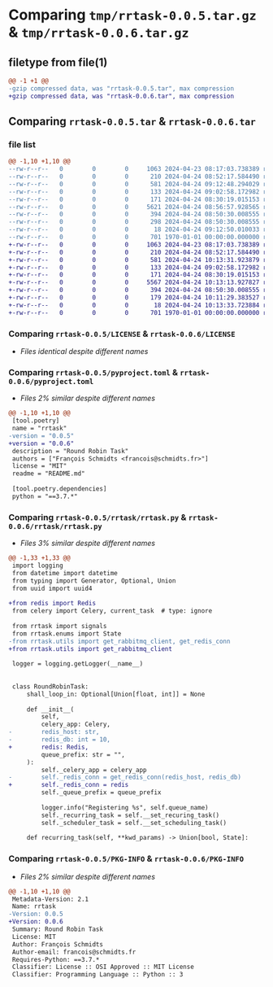 # Comparing `tmp/rrtask-0.0.5.tar.gz` & `tmp/rrtask-0.0.6.tar.gz`

## filetype from file(1)

```diff
@@ -1 +1 @@
-gzip compressed data, was "rrtask-0.0.5.tar", max compression
+gzip compressed data, was "rrtask-0.0.6.tar", max compression
```

## Comparing `rrtask-0.0.5.tar` & `rrtask-0.0.6.tar`

### file list

```diff
@@ -1,10 +1,10 @@
--rw-r--r--   0        0        0     1063 2024-04-23 08:17:03.738389 rrtask-0.0.5/LICENSE
--rw-r--r--   0        0        0      210 2024-04-24 08:52:17.584490 rrtask-0.0.5/README.md
--rw-r--r--   0        0        0      581 2024-04-24 09:12:48.294029 rrtask-0.0.5/pyproject.toml
--rw-r--r--   0        0        0      133 2024-04-24 09:02:58.172982 rrtask-0.0.5/rrtask/__init__.py
--rw-r--r--   0        0        0      171 2024-04-24 08:30:19.015153 rrtask-0.0.5/rrtask/enums.py
--rw-r--r--   0        0        0     5621 2024-04-24 08:56:57.928565 rrtask-0.0.5/rrtask/rrtask.py
--rw-r--r--   0        0        0      394 2024-04-24 08:50:30.008555 rrtask-0.0.5/rrtask/signals.py
--rw-r--r--   0        0        0      298 2024-04-24 08:50:30.008555 rrtask-0.0.5/rrtask/utils.py
--rw-r--r--   0        0        0       18 2024-04-24 09:12:50.010033 rrtask-0.0.5/rrtask/version.py
--rw-r--r--   0        0        0      701 1970-01-01 00:00:00.000000 rrtask-0.0.5/PKG-INFO
+-rw-r--r--   0        0        0     1063 2024-04-23 08:17:03.738389 rrtask-0.0.6/LICENSE
+-rw-r--r--   0        0        0      210 2024-04-24 08:52:17.584490 rrtask-0.0.6/README.md
+-rw-r--r--   0        0        0      581 2024-04-24 10:13:31.923879 rrtask-0.0.6/pyproject.toml
+-rw-r--r--   0        0        0      133 2024-04-24 09:02:58.172982 rrtask-0.0.6/rrtask/__init__.py
+-rw-r--r--   0        0        0      171 2024-04-24 08:30:19.015153 rrtask-0.0.6/rrtask/enums.py
+-rw-r--r--   0        0        0     5567 2024-04-24 10:13:13.927827 rrtask-0.0.6/rrtask/rrtask.py
+-rw-r--r--   0        0        0      394 2024-04-24 08:50:30.008555 rrtask-0.0.6/rrtask/signals.py
+-rw-r--r--   0        0        0      179 2024-04-24 10:11:29.383527 rrtask-0.0.6/rrtask/utils.py
+-rw-r--r--   0        0        0       18 2024-04-24 10:13:33.723884 rrtask-0.0.6/rrtask/version.py
+-rw-r--r--   0        0        0      701 1970-01-01 00:00:00.000000 rrtask-0.0.6/PKG-INFO
```

### Comparing `rrtask-0.0.5/LICENSE` & `rrtask-0.0.6/LICENSE`

 * *Files identical despite different names*

### Comparing `rrtask-0.0.5/pyproject.toml` & `rrtask-0.0.6/pyproject.toml`

 * *Files 2% similar despite different names*

```diff
@@ -1,10 +1,10 @@
 [tool.poetry]
 name = "rrtask"
-version = "0.0.5"
+version = "0.0.6"
 description = "Round Robin Task"
 authors = ["François Schmidts <francois@schmidts.fr>"]
 license = "MIT"
 readme = "README.md"
 
 [tool.poetry.dependencies]
 python = "==3.7.*"
```

### Comparing `rrtask-0.0.5/rrtask/rrtask.py` & `rrtask-0.0.6/rrtask/rrtask.py`

 * *Files 3% similar despite different names*

```diff
@@ -1,33 +1,33 @@
 import logging
 from datetime import datetime
 from typing import Generator, Optional, Union
 from uuid import uuid4
 
+from redis import Redis
 from celery import Celery, current_task  # type: ignore
 
 from rrtask import signals
 from rrtask.enums import State
-from rrtask.utils import get_rabbitmq_client, get_redis_conn
+from rrtask.utils import get_rabbitmq_client
 
 logger = logging.getLogger(__name__)
 
 
 class RoundRobinTask:
     shall_loop_in: Optional[Union[float, int]] = None
 
     def __init__(
         self,
         celery_app: Celery,
-        redis_host: str,
-        redis_db: int = 10,
+        redis: Redis,
         queue_prefix: str = "",
     ):
         self._celery_app = celery_app
-        self._redis_conn = get_redis_conn(redis_host, redis_db)
+        self._redis_conn = redis
         self._queue_prefix = queue_prefix
 
         logger.info("Registering %s", self.queue_name)
         self._recurring_task = self.__set_recuring_task()
         self._scheduler_task = self.__set_scheduling_task()
 
     def recurring_task(self, **kwd_params) -> Union[bool, State]:
```

### Comparing `rrtask-0.0.5/PKG-INFO` & `rrtask-0.0.6/PKG-INFO`

 * *Files 2% similar despite different names*

```diff
@@ -1,10 +1,10 @@
 Metadata-Version: 2.1
 Name: rrtask
-Version: 0.0.5
+Version: 0.0.6
 Summary: Round Robin Task
 License: MIT
 Author: François Schmidts
 Author-email: francois@schmidts.fr
 Requires-Python: ==3.7.*
 Classifier: License :: OSI Approved :: MIT License
 Classifier: Programming Language :: Python :: 3
```

